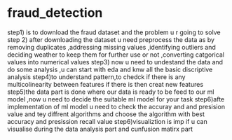 # fraud_detection

step1) is to download the fraud dataset and the problem u r going to solve
step 2) after downloading the dataset u need preprocess the data as by removing duplicates ,addressing missing values ,identifying outliers and deciding weather to keep them for further use or not ,converting catgorical values into numerical values 
step3) now u need to undestand the data and do some analysis ,u can start with eda and knw all the basic discriptive  analysis
step4)to understand pattern,to chedck if there is any multicolinearity between features if there is then creat new features
step5)the data part is done where our data is ready to be feed to our ml model ,now u need to decide the suitable ml model for your task
step6)afte implementation of ml model u need to check the accuray and  and presision value and tey diffrent algorithms and choose the algorithm with best accuracy and presission recall value
step6)visualiztion is imp if u can visualise during the data analysis part and cunfusion matirx part 
